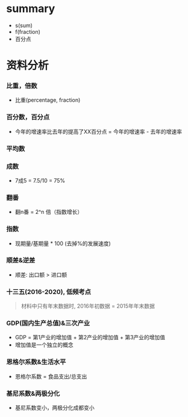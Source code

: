 # summary
- s(sum)
- f(fraction)
- 百分点


# 资料分析
### 比重，倍数
- 比重(percentage, fraction)
### 百分数，百分点
- 今年的增速率比去年的提高了XX百分点 = 今年的增速率 - 去年的增速率
### 平均数
### 成数
- 7成5 = 7.5/10 = 75%
### 翻番
- 翻n番 = 2^n 倍（指数增长）
### 指数
- 现期量/基期量 * 100 (去掉%的发展速度)
### 顺差&逆差
- 顺差: 出口额 > 进口额 
### 十三五(2016-2020), 低频考点
> 材料中只有年末数据时, 2016年初数据 = 2015年年末数据
### GDP(国内生产总值)&三次产业
- GDP = 第1产业的增加值 + 第2产业的增加值 + 第3产业的增加值
- 增加值是一个独立的概念
### 恩格尔系数&生活水平
- 恩格尔系数 = 食品支出/总支出
### 基尼系数&两极分化
- 基尼系数变小，两极分化成都变小

